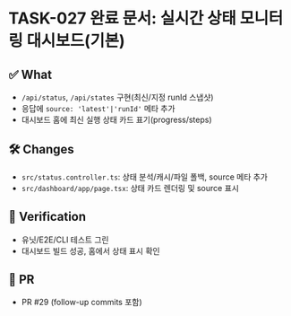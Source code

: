 # TASK-027 완료 문서: 실시간 상태 모니터링 대시보드(기본)

## ✅ What
- `/api/status`, `/api/states` 구현(최신/지정 runId 스냅샷)
- 응답에 `source: 'latest'|'runId'` 메타 추가
- 대시보드 홈에 최신 실행 상태 카드 표기(progress/steps)

## 🛠 Changes
- `src/status.controller.ts`: 상태 분석/캐시/파일 폴백, source 메타 추가
- `src/dashboard/app/page.tsx`: 상태 카드 렌더링 및 source 표시

## 🧪 Verification
- 유닛/E2E/CLI 테스트 그린
- 대시보드 빌드 성공, 홈에서 상태 표시 확인

## 🔗 PR
- PR #29 (follow-up commits 포함)




